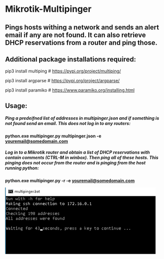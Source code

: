 # Mikrotik-Multipinger
## Pings hosts withing a network and sends an alert email if any are not found. It can also retrieve DHCP reservations from a router and ping those.

## Additional package installations required:

pip3 install multiping  # https://pypi.org/project/multiping/

pip3 install argparse   # https://pypi.org/project/argparse/

pip3 install paramiko   # https://www.paramiko.org/installing.html

## Usage:

##### Ping a predeifned list of addresses in multipinger.json and if something is not found send an email. This does not log in to any routers:

**python.exe multipinger.py multipinger.json -e youremail@somedomain.com**

##### Log in to a Mikrotik router and obtain a list of DHCP reservations with contain comments (CTRL-M in winbox). Then ping all of these hosts. This pinging does not occur from the router and is pinging from the host running python:

**python.exe multipinger.py -r -e youremail@somedomain.com**


![alt text](https://github.com/lalliexperience/Mikrotik-Multipinger/blob/main/screenshots/Mikrotik-Get-DHCP-Reservations.PNG?raw=true)
